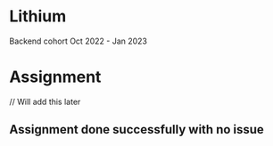 # Lithium
Backend cohort Oct 2022 - Jan 2023


# Assignment
// Will add this later

## Assignment done successfully with no issue



